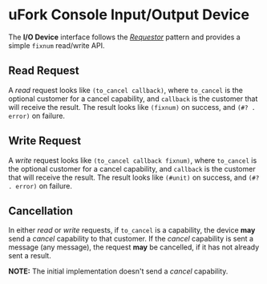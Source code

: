 # uFork Console Input/Output Device

The **I/O Device** interface follows the
[_Requestor_](https://github.com/douglascrockford/parseq) pattern
and provides a simple `fixnum` read/write API.

## Read Request

A _read_ request looks like `(to_cancel callback)`,
where `to_cancel` is the optional customer for a cancel capability,
and `callback` is the customer that will receive the result.
The result looks like `(fixnum)` on success,
and `(#? . error)` on failure.

## Write Request

A _write_ request looks like `(to_cancel callback fixnum)`,
where `to_cancel` is the optional customer for a cancel capability,
and `callback` is the customer that will receive the result.
The result looks like `(#unit)` on success,
and `(#? . error)` on failure.

## Cancellation

In either _read_ or _write_ requests, if `to_cancel` is a capability,
the device **may** send a _cancel_ capability to that customer.
If the _cancel_ capability is sent a message (any message),
the request **may** be cancelled, if it has not already sent a result.

**NOTE:** The initial implementation doesn't send a _cancel_ capability.
